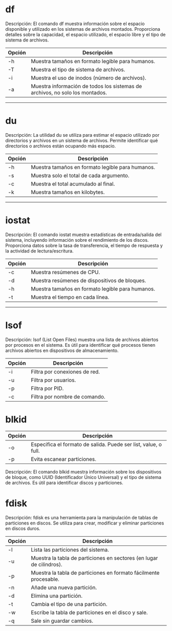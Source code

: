 # df

Descripción: El comando df muestra información sobre el espacio disponible y utilizado en los sistemas de archivos montados. Proporciona detalles sobre la capacidad, el espacio utilizado, el espacio libre y el tipo de sistema de archivos.

| Opción | Descripción                   |
|--------|-------------------------------|
| -h     | Muestra tamaños en formato legible para humanos.     |
| -T     | Muestra el tipo de sistema de archivos.              |
| -i     | Muestra el uso de inodos (número de archivos).      |
| -a     | Muestra información de todos los sistemas de archivos, no solo los montados. |

---

# du

Descripción: La utilidad du se utiliza para estimar el espacio utilizado por directorios y archivos en un sistema de archivos. Permite identificar qué directorios o archivos están ocupando más espacio.

| Opción | Descripción                        |
|--------|------------------------------------|
| -h     | Muestra tamaños en formato legible para humanos.     |
| -s     | Muestra solo el total de cada argumento.              |
| -c     | Muestra el total acumulado al final.                   |
| -k     | Muestra tamaños en kilobytes.                         |

---

# iostat

Descripción: El comando iostat muestra estadísticas de entrada/salida del sistema, incluyendo información sobre el rendimiento de los discos. Proporciona datos sobre la tasa de transferencia, el tiempo de respuesta y la actividad de lectura/escritura.


| Opción | Descripción                      |
|--------|----------------------------------|
| -c     | Muestra resúmenes de CPU.        |
| -d     | Muestra resúmenes de dispositivos de bloques.        |
| -h     | Muestra tamaños en formato legible para humanos.     |
| -t     | Muestra el tiempo en cada línea.                      |

---

# lsof

Descripción: lsof (List Open Files) muestra una lista de archivos abiertos por procesos en el sistema. Es útil para identificar qué procesos tienen archivos abiertos en dispositivos de almacenamiento.

| Opción | Descripción                   |
|--------|-------------------------------|
| -i     | Filtra por conexiones de red. |
| -u     | Filtra por usuarios.          |
| -p     | Filtra por PID.               |
| -c     | Filtra por nombre de comando. |

# blkid

| Opción | Descripción                   |
|--------|-------------------------------|
| -o     | Especifica el formato de salida. Puede ser list, value, o full. |
| -p     | Evita escanear particiones.    |

Descripción: El comando blkid muestra información sobre los dispositivos de bloque, como UUID (Identificador Único Universal) y el tipo de sistema de archivos. Es útil para identificar discos y particiones.

# fdisk

Descripción: fdisk es una herramienta para la manipulación de tablas de particiones en discos. Se utiliza para crear, modificar y eliminar particiones en discos duros.

| Opción | Descripción                   |
|--------|-------------------------------|
| -l     | Lista las particiones del sistema. |
| -u     | Muestra la tabla de particiones en sectores (en lugar de cilindros).          |
| -p     | Muestra la tabla de particiones en formato fácilmente procesable. |
| -n     | Añade una nueva partición.                                               |
| -d     | Elimina una partición.                                                    |
| -t     | Cambia el tipo de una partición.                                          |
| -w     | Escribe la tabla de particiones en el disco y sale.                        |
| -q     | Sale sin guardar cambios.                                                  |
